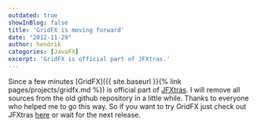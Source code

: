 ```yaml
---
outdated: true
showInBlog: false
title: 'GridFX is moving forward'
date: "2012-11-29"
author: hendrik
categories: [JavaFX]
excerpt: 'GridFX is official part of JFXtras.'
---
```

Since a few minutes [GridFX]({{ site.baseurl }}{% link pages/projects/gridfx.md %}) is official part of [JFXtras](http://jfxtras.org). I will remove all sources from the old github repository in a little while. Thanks to everyone who helped me to go this way. So if you want to try GridFX just check out JFXtras [here](https://github.com/JFXtras/jfxtras-labs) or wait for the next release.
